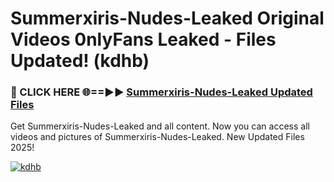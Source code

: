 # Summerxiris-Nudes-Leaked Original Videos 0nlyFans Leaked - Files Updated! (kdhb)

<h3>🔴 CLICK HERE 🌐==►► <a href="https://tinyurl.com/yrmya6cz" rel="nofollow">Summerxiris-Nudes-Leaked Updated Files</a></h3>

Get Summerxiris-Nudes-Leaked and all content. Now you can access all videos and pictures of Summerxiris-Nudes-Leaked. New Updated Files 2025!

[![kdhb](https://i.imgur.com/FMdXYCs.gif)](https://tinyurl.com/yrmya6cz)
